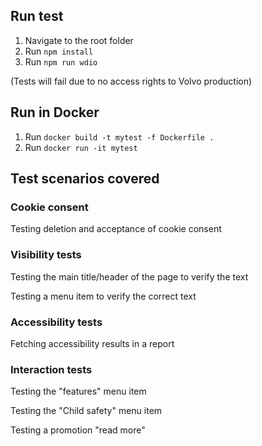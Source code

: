 ## Run test
1. Navigate to the root folder
2. Run `npm install`
3. Run  `npm run wdio`

(Tests will fail due to no access rights to Volvo production)

## Run in Docker
1. Run `docker build -t mytest -f Dockerfile .`
2. Run `docker run -it mytest`


## Test scenarios covered

### Cookie consent
Testing deletion and acceptance of cookie consent

### Visibility tests
Testing the main title/header of the page to verify the text

Testing a menu item to verify the correct text

### Accessibility tests
Fetching accessibility results in a report

### Interaction tests
Testing the "features" menu item

Testing the "Child safety" menu item

Testing a promotion "read more"
